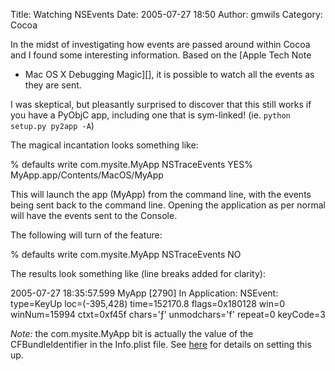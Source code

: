 Title: Watching NSEvents
Date: 2005-07-27 18:50
Author: gmwils
Category: Cocoa

In the midst of investigating how events are passed around within Cocoa
and I found some interesting information. Based on the [Apple Tech Note
- Mac OS X Debugging Magic][], it is possible to watch all the events as
they are sent.

</p>

I was skeptical, but pleasantly surprised to discover that this still
works if you have a PyObjC app, including one that is sym-linked! (ie.
`python setup.py py2app -A`)

</p>

The magical incantation looks something like:

</p>

<p>
    % defaults write com.mysite.MyApp NSTraceEvents YES% MyApp.app/Contents/MacOS/MyApp

</p>

This will launch the app (MyApp) from the command line, with the events
being sent back to the command line. Opening the application as per
normal will have the events sent to the Console.

</p>

The following will turn of the feature:

</p>

<p>
    % defaults write com.mysite.MyApp NSTraceEvents NO

</p>

The results look something like (line breaks added for clarity):

</p>

<p>
    2005-07-27 18:35:57.599 MyApp [2790]     In Application: NSEvent: type=KeyUp loc=(-395,428) time=152170.8 flags=0x180128 win=0 winNum=15994 ctxt=0xf45f chars='ƒ' unmodchars='f' repeat=0 keyCode=3

</p>

*Note:* the com.mysite.MyApp bit is actually the value of the
CFBundleIdentifier in the Info.plist file. See [here][] for details on
setting this up.

</p>

  [Apple Tech Note - Mac OS X Debugging Magic]: http://developer.apple.com/technotes/tn2004/tn2124.html#SECAPPKITEVENTS
  [here]: http://www.pseudofish.com/blog/2005/05/29/part-3-using-py2app-to-apple-fy-the-app/
